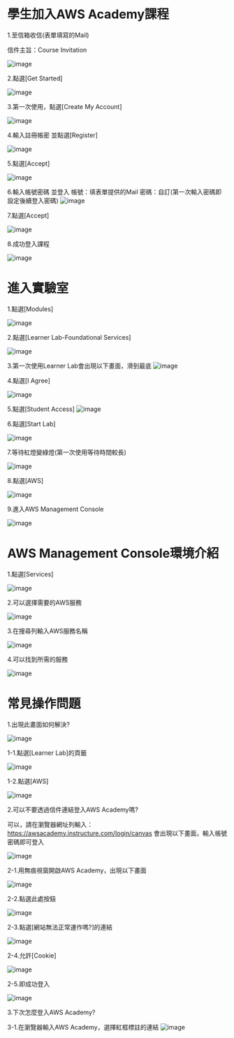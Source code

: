 # 學生加入AWS Academy課程

1.至信箱收信(表單填寫的Mail) 

信件主旨：Course Invitation

![image](https://user-images.githubusercontent.com/103306835/172279028-29f7fcf7-ce5a-452f-a8b2-a0e53f3aac55.png)

2.點選[Get Started]

![image](https://user-images.githubusercontent.com/103306835/172279062-e7affdcc-f97d-4be0-b471-a74f57c98b6d.png)

3.第一次使用，點選[Create My Account]

![image](https://user-images.githubusercontent.com/103306835/165217761-6d7d560c-47ed-475e-ad00-edaa96bdc296.png)


4.輸入註冊帳密 並點選[Register]

![image](https://user-images.githubusercontent.com/103306835/165217848-69e9b3fb-736d-4fb4-ba1c-07468db43f30.png)

5.點選[Accept]

![image](https://user-images.githubusercontent.com/103306835/165217927-59bc6394-40f6-42a9-b507-d83ec3c9bb85.png)

6.輸入帳號密碼 並登入
帳號：填表單提供的Mail
密碼：自訂(第一次輸入密碼即設定後續登入密碼)
![image](https://user-images.githubusercontent.com/103306835/165218026-8f480f27-afd4-46c7-9436-caeca847f65a.png)

7.點選[Accept]

![image](https://user-images.githubusercontent.com/103306835/165218075-2c5cf134-bc52-4f4c-870f-7be9c126b39a.png)

8.成功登入課程

![image](https://user-images.githubusercontent.com/103306835/165218132-7c5ca768-d356-4db0-829e-9f729ef49aa2.png)

# 進入實驗室

1.點選[Modules]

![image](https://user-images.githubusercontent.com/103306835/172277970-b52bbac9-3eb5-4c94-bfb1-241ab8f0ba35.png)

2.點選[Learner Lab-Foundational Services]

![image](https://user-images.githubusercontent.com/103306835/165218324-8418dbdb-fdaf-4829-a2ef-c5d95215d082.png)

3.第一次使用Learner Lab會出現以下畫面，滑到最底
![image](https://user-images.githubusercontent.com/103306835/172278750-85679120-a9f3-4df9-b8ab-28decd23591c.png)

4.點選[I Agree]

![image](https://user-images.githubusercontent.com/103306835/172278883-abccc115-3028-48bc-acc5-22dde0393492.png)

5.點選[Student Access]
![image](https://user-images.githubusercontent.com/103306835/172286506-a30747dd-fab2-46b5-bbde-a0a8a6ed128c.png)

6.點選[Start Lab]

![image](https://user-images.githubusercontent.com/103306835/172278926-435954db-12c6-4250-bec0-7fdc95ddfa33.png)


7.等待紅燈變綠燈(第一次使用等待時間較長)

![image](https://user-images.githubusercontent.com/103306835/172279249-afa1fd24-8bc2-424c-ac13-5d83f80ae0a1.png)

8.點選[AWS]

![image](https://user-images.githubusercontent.com/103306835/172279228-6cb28a93-0602-440e-97de-b27d603ca4ca.png)

9.進入AWS Management Console

![image](https://user-images.githubusercontent.com/103306835/165218752-52fe1f7d-ab2b-4cc0-a823-f21300513e15.png)

# AWS Management Console環境介紹

1.點選[Services]

![image](https://user-images.githubusercontent.com/103306835/165218828-72201a0f-4c32-4144-b83f-2cfc0d7d4176.png)

2.可以選擇需要的AWS服務

![image](https://user-images.githubusercontent.com/103306835/165218885-6530b567-fb53-420a-af35-c3a185bc86f8.png)

3.在搜尋列輸入AWS服務名稱

![image](https://user-images.githubusercontent.com/103306835/165218926-69158e40-1a3a-472b-8877-787860830626.png)

4.可以找到所需的服務

![image](https://user-images.githubusercontent.com/103306835/165218974-5cdcfefb-b983-4357-82af-b66e66ec3ddd.png)

# 常見操作問題

1.出現此畫面如何解決?

![image](https://user-images.githubusercontent.com/103306835/165219072-f5175cdc-77ed-4384-833a-3de6d576002f.png)

1-1.點選[Learner Lab]的頁籤

![image](https://user-images.githubusercontent.com/103306835/165219228-06dafdd4-f05f-4cd0-be6b-237ab149d0f1.png)

1-2.點選[AWS]

![image](https://user-images.githubusercontent.com/103306835/165219252-913be8c9-7bc7-4407-9606-d2954718aa66.png)

2.可以不要透過信件連結登入AWS Academy嗎?


可以，請在瀏覽器網址列輸入：https://awsacademy.instructure.com/login/canvas
會出現以下畫面，輸入帳號密碼即可登入

![image](https://user-images.githubusercontent.com/103306835/165219325-6d967425-329b-4e38-9778-dac97a716d43.png)

2-1.用無痕視窗開啟AWS Academy，出現以下畫面

![image](https://user-images.githubusercontent.com/103306835/165219488-bcb2db85-1ff0-4d56-adfe-57ecdf0115a1.png)

2-2.點選此處按鈕

![image](https://user-images.githubusercontent.com/103306835/165219520-5dd5f14c-ab0c-4c23-ade2-8e2c15c1dc13.png)

2-3.點選[網站無法正常運作嗎?]的連結

![image](https://user-images.githubusercontent.com/103306835/165220197-91fdb94a-2918-4c8b-b606-825ea07bef13.png)

2-4.允許[Cookie]

![image](https://user-images.githubusercontent.com/103306835/165220220-038fe428-1ac9-4884-bf29-0314abb634a7.png)

2-5.即成功登入

![image](https://user-images.githubusercontent.com/103306835/165220272-480af958-2e51-406b-9265-00ae2543448d.png)

3.下次怎麼登入AWS Academy?

3-1.在瀏覽器輸入AWS Academy，選擇紅框標註的連結
![image](https://user-images.githubusercontent.com/103306835/165220492-eefd6df8-c223-4867-b434-950ad82d248e.png)
